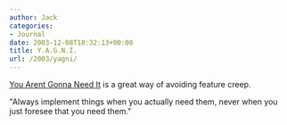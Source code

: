 ```yaml
---
author: Jack
categories:
- Journal
date: 2003-12-08T18:32:13+00:00
title: Y.A.G.N.I.
url: /2003/yagni/
---
```


[You Arent Gonna Need It][1] is a great way of avoiding feature creep.

"Always implement things when you actually need them, never when you just foresee that you need them."

 [1]: http://xp.c2.com/YouArentGonnaNeedIt.html "You Arent Gonna Need It"